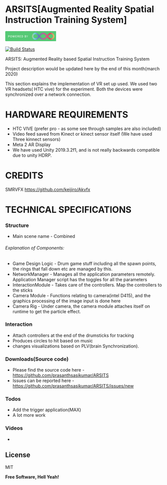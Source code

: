 # ARSITS[Augmented Reality Spatial Instruction Training System]

[![N|Solid](https://github.com/prasanthsasikumar/localMultiplayer/blob/master/powerdByLogo.png)](http://empathiccomputing.org/)

[![Build Status](https://travis-ci.org/joemccann/dillinger.svg?branch=master)](https://github.com/prasanthsasikumar/ARSITS)

ARSITS: Augmented Reality based Spatial Instruction Training System

Project description would be updated here by the end of this month(march 2020)


This section explains the implementation of VR set up used. We used two VR headsets( HTC vive) for the experiment. Both the devices were synchronized over a network connection.


# HARDWARE REQUIREMENTS
- HTC VIVE (prefer pro - as some see through samples are also included)
- Video feed saved from Kinect or kinect sensor itself (We have used Three kinnect sensors)
- Meta 2 AR Display
- We have used Unity 2019.3.2f1, and is not really backwards compatible due to unity HDRP. 

# CREDITS
SMRVFX https://github.com/keijiro/Akvfx


# TECHNICAL SPECIFICATIONS


### Structure
- Main scene name - Combined

###### Explanation of Components: 
- Game Design Logic - Drum game stuff including all the spawn points, the rings that fall down etc are managed by this.
- NetworkManager - Manages all the application parameters remotely. Application Manager script has the toggles for all the parameters
- InteractionModule - Takes care of the controllers. Map the controllers to the sticks
- Camera Module - Functions relating to camera(intel D415), and the graphics processing of the image input is done here
- Camera Rig - Under camera, the camera module attaches itself on runtime to get the particle effect.

### Interaction
- Attach controllers at the end of the drumsticks for tracking
- Produces circles to hit based on music
- changes visualizations based on PLV(brain Synchronization).


### Downloads(Source code)
- Please find the source code here - https://github.com/prasanthsasikumar/ARSITS
- Issues can be reported here - https://github.com/prasanthsasikumar/ARSITS/issues/new



### Todos

 - Add the trigger application(MAX)
 - A lot more work
 
 ### Videos
 - 

License
----

MIT


**Free Software, Hell Yeah!**
